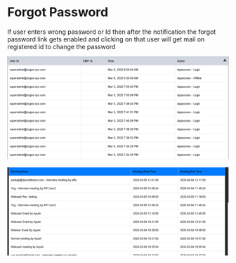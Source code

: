 # Forgot Password

If user enters wrong password or Id then after the notification the forgot password link gets enabled and clicking on that user will get mail on registered id to change the password

![](../.gitbook/assets/image%20%28238%29.png)

![](../.gitbook/assets/image%20%28251%29.png)





